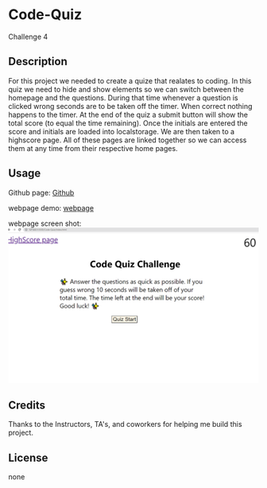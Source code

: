 # Code-Quiz
Challenge 4 

##  Description
For this project we needed to create a quize that realates to coding. In this quiz we need to hide and show elements so we can switch between the homepage and the questions. During that time whenever a question is clicked wrong seconds are to be taken off the timer. When correct nothing happens to the timer. At the end of the quiz a submit button will show the total score (to equal the time remaining). Once the initials are entered the score and initials are loaded into localstorage. We are then taken to a highscore page. All of these pages are linked together so we can access them at any time from their respective home pages.

## Usage
Github page: [Github](https://github.com/sweetkloid/Code-Quiz)

webpage demo: [webpage](assets/images/Code%20Quiz%20(1).webm)

webpage screen shot:![webpage screem shot](assets/images/Screenshot%202023-04-04%20223053.png)

## Credits
Thanks to the Instructors, TA's, and coworkers for helping me build this project.


## License
none